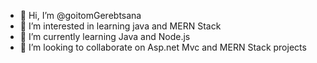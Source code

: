 - 👋 Hi, I’m @goitomGerebtsana
- 👀 I’m interested in learning java and MERN Stack 
- 🌱 I’m currently learning Java and Node.js
- 💞️ I’m looking to collaborate on Asp.net Mvc and MERN Stack projects

<!---
goitomGerebtsana/goitomGerebtsana is a ✨ special ✨ repository because its `README.md` (this file) appears on your GitHub profile.
You can click the Preview link to take a look at your changes.
--->
